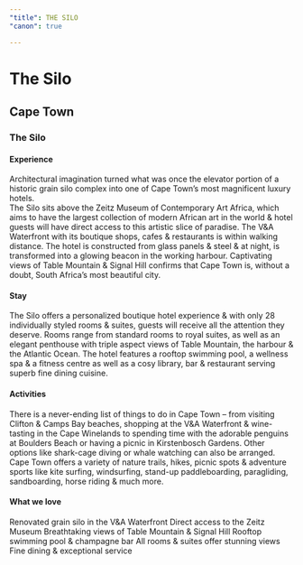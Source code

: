 ```yaml
---
"title": THE SILO
"canon": true

---
```


# The Silo
## Cape Town
### The Silo

#### Experience
Architectural imagination turned what was once the elevator portion of a historic grain silo complex into one of Cape Town’s most magnificent luxury hotels.  
The Silo sits above the Zeitz Museum of Contemporary Art Africa, which aims to have the largest collection of modern African art in the world &amp; hotel guests will have direct access to this artistic slice of paradise.  The V&amp;A Waterfront with its boutique shops, cafes &amp; restaurants is within walking distance.
The hotel is constructed from glass panels &amp; steel &amp; at night, is transformed into a glowing beacon in the working harbour.
Captivating views of Table Mountain &amp; Signal Hill confirms that Cape Town is, without a doubt, South Africa’s most beautiful city.

#### Stay
The Silo offers a personalized boutique hotel experience &amp; with only 28 individually styled rooms &amp; suites, guests will receive all the attention they deserve.
Rooms range from standard rooms to royal suites, as well as an elegant penthouse with triple aspect views of Table Mountain, the harbour &amp; the Atlantic Ocean.
The hotel features a rooftop swimming pool, a wellness spa &amp; a fitness centre as well as a cosy library, bar &amp; restaurant serving superb fine dining cuisine.

#### Activities
There is a never-ending list of things to do in Cape Town – from visiting Clifton &amp; Camps Bay beaches, shopping at the V&amp;A Waterfront &amp; wine-tasting in the Cape Winelands to spending time with the adorable penguins at Boulders Beach or having a picnic in Kirstenbosch Gardens.
Other options like shark-cage diving or whale watching can also be arranged.  
Cape Town offers a variety of nature trails, hikes, picnic spots &amp; adventure sports like kite surfing, windsurfing, stand-up paddleboarding, paragliding, sandboarding, horse riding &amp; much more.


#### What we love
Renovated grain silo in the V&amp;A Waterfront
Direct access to the Zeitz Museum 
Breathtaking views of Table Mountain &amp; Signal Hill
Rooftop swimming pool &amp; champagne bar
All rooms &amp; suites offer stunning views
Fine dining &amp; exceptional service